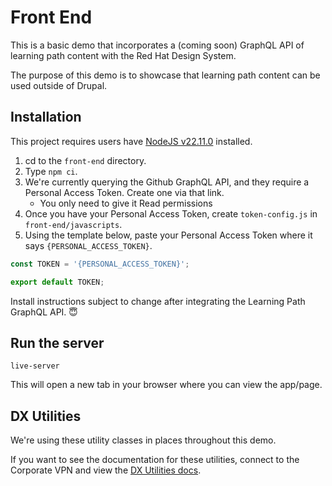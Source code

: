 # Front End

This is a basic demo that incorporates a (coming soon) GraphQL API of learning path content with the Red Hat Design System.

The purpose of this demo is to showcase that learning path content can be used outside of Drupal.

## Installation

This project requires users have [NodeJS v22.11.0](https://nodejs.org/) installed.

1. cd to the `front-end` directory.
1. Type `npm ci`.
1. We're currently querying the Github GraphQL API, and they require a Personal Access Token. Create one via that link.
    * You only need to give it Read permissions
1. Once you have your Personal Access Token, create `token-config.js` in `front-end/javascripts`.
1. Using the template below, paste your Personal Access Token where it says `{PERSONAL_ACCESS_TOKEN}`.

```js
const TOKEN = '{PERSONAL_ACCESS_TOKEN}';

export default TOKEN;
```

Install instructions subject to change after integrating the Learning Path GraphQL API. 😇


## Run the server

```
live-server
```

This will open a new tab in your browser where you can view the app/page.

## DX Utilities

We're using these utility classes in places throughout this demo.

If you want to see the documentation for these utilities, connect to the Corporate VPN and view the [DX Utilities docs](https://uxdd.pages.corp.redhat.com/dx-utilities/foundations/color/).
